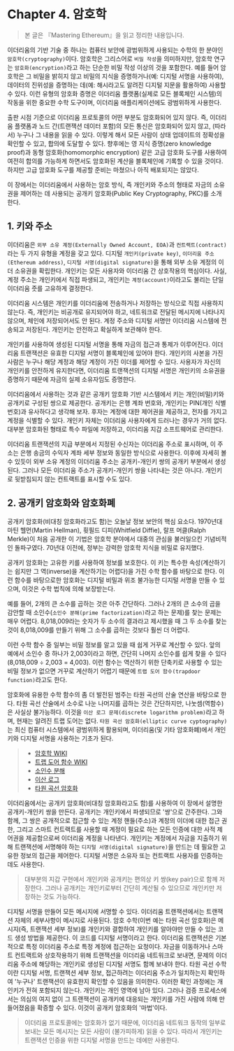 # **Chapter 4. 암호학**
> 본 글은 『Mastering Ethereum』을 읽고 정리한 내용입니다.

이더리움의 기반 기술 중 하나는 컴퓨터 보안에 광범위하게 사용되는 수학의 한 분야인 `암호학(cryptography)`이다. 암호학은 그리스어로 `비밀 작성`을 의미하지만, 암호학 연구는 `암호화(encryption)`라고 하는 단순한 비밀 작성 이상의 것을 포함한다. 예를 들어 암호학은 그 비밀을 밝히지 않고 비밀의 지식을 증명하거나(예: 디지털 서명을 사용하여), 데이터의 진위성을 증명하는 데(예: 해시라고도 알려진 디지털 지문을 활용하여) 사용할 수 있다. 이런 유형의 암호화 증명은 이더리움 플랫폼(실제로 모든 블록체인 시스템)의 작동을 위한 중요한 수학 도구이며, 이더리움 애플리케이션에도 광범위하게 사용한다.

출판 시점 기준으로 이더리움 프로토콜의 어떤 부분도 암호화되어 있지 않다. 즉, 이더리움 플랫폼과 노드 간(트랜잭션 데이터 포함)의 모든 통신은 암호화되어 있지 않고, (따라서) 누구나 그 내용을 읽을 수 있다. 이렇게 해서 모든 사람이 상태 업데이트의 정확성을 확인할 수 있고, 합의에 도달할 수 있다. 향후에는 영 지식 증명(zero knowledge proof)과 동형 암호화(homomorphic encryption) 같은 고급 암호화 도구를 사용하여 여전히 합의를 가능하게 하면서도 암호화된 계산을 블록체인에 기록할 수 있을 것이다. 하지만 고급 암호화 도구를 제공할 준비는 마쳤으나 아직 배포되지는 않았다.

이 장에서는 이더리움에서 사용하는 암호 방식, 즉 개인키와 주소의 형태로 자금의 소유권을 제어하는 데 사용되는 공개키 암호화(Public Key Cryptography, PKC)를 소개한다.

## **1. 키와 주소**

이더리움은 `외부 소유 계정(Externally Owned Account, EOA)`과 `컨트랙트(contract)`라는 두 가지 유형을 계정을 갖고 있다. 디지털 `개인키(private key)`, `이더리움 주소(Ethereum address)`, `디지털 서명(digital signature)`을 통해 외부 소유 계정의 이더 소유권을 확립한다. 개인키는 모든 사용자와 이더리움 간 상호작용의 핵심이다. 사실, 계정 주소는 개인키에서 직접 파생되고, 개인키는 `계정(account)`이라고도 불리는 단일 이더리움 줏를 고유하게 결정한다.

이더리움 시스템은 개인키를 이더리움에 전송하거나 저장하는 방식으로 직접 사용하지 않는다. 즉, 개인키는 비공개로 유지되어야 하고, 네트워크로 전달된 메시지에 나타나지 않으며, 체인에 저장되어서도 안 된다. 계정 주소와 디지털 서명만 이더리움 시스템에 전송되고 저장된다. 개인키는 안전하고 확실하게 보관해야 한다.

개인키를 사용하여 생성된 디지털 서명을 통해 자금의 접근과 통제가 이루어진다. 이더리움 트랜잭션은 유효한 디지털 서명이 블록체인에 있어야 한다. 개인키의 사본을 가진 사람은 누구나 해당 계정과 해당 계정이 가진 이더를 제어할 수 있다. 사용자가 자신의 개인키를 안전하게 유지한다면, 이더리움 트랜잭션의 디지털 서명은 개인키의 소유권을 증명하기 때문에 자금의 실제 소유자임도 증명한다.

이더리움에서 사용하는 것과 같은 공개키 암호화 기반 시스템에서 키는 개인(비밀)키와 공개키로 구성된 쌍으로 제공한다. 공개키는 은행 계좌 번호와, 개인키는 PIN(개인 식별 번호)과 유사하다고 생각해 보자. 후자는 계정에 대한 제어권을 제공하고, 전자를 가지고 계정을 식별할 수 있다. 개인키 자체는 이더리움 사용자에게 드러나는 경우가 거의 없다. 대부분 암호화된 형태로 특수 파일에 저장하고, 이더리움 지갑 소프트웨어로 관리한다.

이더리움 트랜잭션의 지급 부분에서 지정된 수신자는 이더리움 주소로 표시하며, 이 주소는 은행 송금의 수익자 계좌 세부 정보와 동일한 방식으로 사용한다. 이후에 자세히 볼 수 있듯이 외부 소유 계정의 이더리움 주소는 공개키-개인키 쌍의 공개키 부분에서 생성된다. 그러나 모든 이더리움 주소가 공개키-개인키 쌍을 나타내는 것은 아니다. 개인키로 뒷받침되지 않는 컨트랙트를 표시할 수도 있다.

## **2. 공개키 암호화와 암호화폐**

공개키 암호화(비대칭 암호화라고도 함)는 오늘날 정보 보안의 핵심 요소다. 1970년대 마틴 헬먼(Martin Hellman), 휫필드 디피(Whitfield Diffie), 랄프 머클(Ralph Merkle)이 처음 공개한 이 기법은 암호학 분야에서 대중의 관심을 불러일으킨 기념비적인 돌파구였다. 70년대 이전에, 정부는 강력한 암호학 지식을 비밀로 유지했다.

공개키 암호화는 고유한 키를 사용하여 정보를 보호한다. 이 키는 특수한 속성(계산하기는 쉽지만 그 역(inverse)을 계산하기는 어렵다)을 가진 수학 함수를 바탕으로 한다. 이런 함수를 바탕으로한 암호화는 디지털 비밀과 위조 불가능한 디지털 서명을 만들 수 있으며, 이것은 수학 법칙에 의해 보장받는다.

예를 들어, 2개의 큰 소수를 곱하는 것은 아주 간단하다. 그러나 2개의 큰 소수의 곱을 감안할 때 소인수(`소인수 분해(prime factorization)`라고 하는 문제)를 찾는 문제는 매우 어렵다. 8,018,009라는 숫자가 두 소수의 결과라고 제시했을 때 그 두 소수를 찾는 것이 8,018,009를 만들기 위해 그 소수를 곱하는 것보다 훨씬 더 어렵다.

이런 수학 함수 중 일부는 비밀 정보를 알고 있을 때 쉽게 거꾸로 계산할 수 있다. 앞의 예에서 소인수 중 하나가 2,003이라고 하면, 간단히 나머지 소인수를 쉽게 찾을 수 있다(8,018,009 ÷ 2,003 = 4,003). 이런 함수는 역산하기 위한 단축키로 사용할 수 있는 비밀 정보가 없으면 거꾸로 계산하기 어렵기 때문에 `트랩 도어 함수(trapdoor function)`라고도 한다.

암호화에 유용한 수학 함수의 좀 더 발전된 범주는 타원 곡선의 산술 연산을 바탕으로 한다. 타원 곡선 산술에서 소수로 나눈 나머지를 곱하는 것은 간단하지만, 나눗셈(역함수)은 사실상 불가능하다. 이것을 `이산 로그 문제(discrete logarithm problem)`라고 하며, 현재는 알려진 트랩 도어는 없다. `타원 곡선 암호화(elliptic curve cyptography)`는 최신 컴퓨터 시스템에서 광범위하게 활용되며, 이더리움(및 기타 암호화폐)에서 개인키와 디지털 서명을 사용하는 기초가 된다.

> * [암호학 WIKI](https://en.wikipedia.org/wiki/Cryptography)
> * [트랩 도어 함수 WIKI](https://en.wikipedia.org/wiki/Trapdoor_function)
> * [소인수 분해](https://en.wikipedia.org/wiki/Integer_factorization)
> * [이산 로그](https://en.wikipedia.org/wiki/Discrete_logarithm)
> * [타원 곡선 암호화](https://en.wikipedia.org/wiki/Elliptic-curve_cryptography)

이더리움에서는 공개키 암호화(비대칭 암호화라고도 함)를 사용하여 이 장에서 설명한 공개키-개인키 쌍을 만든다. 공개키는 개인키에서 파생되므로 '쌍'으로 간주한다. 그와 함께, 그 쌍은 공개적으로 접근할 수 있는 계정 핸들(주소)과 계정의 이더에 대한 접근 권한, 그리고 스마트 컨트랙트를 사용할 때 계정이 필요로 하는 모든 인증에 대한 사적 제어권을 제공함으로써 이더리움 계정을 나타낸다. 개인키는 계정에서 자금을 지출하기 위해 트랜잭션에 서명해야 하는 `디지털 서명(digital signature)`을 만드는 데 필요한 고유한 정보의 접근을 제어한다. 디지털 서명은 소유자 또는 컨트랙트 사용자를 인증하는 데도 사용한다.

> 대부분의 지갑 구현에서 개인키와 공개키는 편의상 키 쌍(key pair)으로 함께 저장한다. 그러나 공개키는 개인키로부터 간단히 계산될 수 있으므로 개인키만 저장하는 것도 가능하다.

디지털 서명을 만들어 모든 메시지에 서명할 수 있다. 이더리움 트랜잭션에서는 트랜잭션 자체의 세부사항이 메시지로 사용된다. 암호 수학(이번 예는 타원 곡선 암호화)은 메시지(즉, 트랜잭션 세부 정보)를 개인키와 결합하여 개인키를 알아야만 만들 수 있는 코드 생성 방법을 제공한다. 이 코드를 디지털 서명이라고 한다. 이더리움 트랜잭션은 기본적으로 특정 이더리움 주소로 특정 계정에 접근하는 요청이다. 자금을 이동하거나 스마트 컨트랙트와 상호작용하기 위해 트랜잭션을 이더리움 네트워크로 보내면, 문제의 이더리움 주소에 해당하는 개인키로 생성된 디지털 서명도 함께 보내야 한다. 타원 곡선 수학이란 디지털 서명, 트랜잭션 세부 정보, 접근하려는 이더리움 주소가 일치하는지 확인하여 '누구나' 트랜잭션이 유효한지 확인할 수 있음을 의미한다. 이러한 확인 과정에는 개인키가 전혀 포함되지 않는다. 개인키는 개인 영역에 남아 있다. 그러나 검증 프로세스에서는 의심의 여지 없이 그 트랜잭션이 공개키에 대응되는 개인키를 가진 사람에 의해 만들어졌음을 확증할 수 있다. 이것이 공개키 암호화의 '마법'이다.

> 이더리움 프로토콜에는 암호화가 없기 때문에, 이더리움 네트워크 동작의 일부로 보내는 모든 메시지는 모든 사람이 (불가피하게) 읽을 수 있다. 따라서 개인키는 트랜잭션 인증을 위한 디지털 서명을 만드는 데에만 사용한다.

